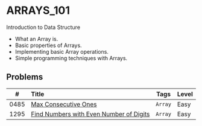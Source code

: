 # **ARRAYS_101**

Introduction to Data Structure

- What an Array is.
- Basic properties of Arrays.
- Implementing basic Array operations.
- Simple programming techniques with Arrays.

## **Problems**

**#**| **Title** | **Tags** | **Level**
-----|:----------|----------|:-----------
0485| [Max Consecutive Ones](problems.md) | ``Array`` | Easy
1295|[Find Numbers with Even Number of Digits](problems.md/#-**1295---find-numbers-with-even-number-of-digits**)|``Array``| Easy
